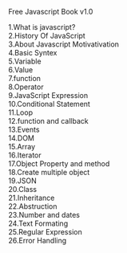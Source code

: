 Free Javascript Book v1.0

1.What is javascript?<br>
2.History Of JavaScript<br>
3.About Javascript Motivativation<br>
4.Basic Syntex<br>
5.Variable<br>
6.Value<br>
7.function<br>
8.Operator<br>
9.JavaScript Expression<br>
10.Conditional Statement<br>
11.Loop<br>
12.function and callback<br>
13.Events<br>
14.DOM<br>
15.Array<br>
16.Iterator<br>
17.Object Property and method<br>
18.Create multiple object<br>
19.JSON<br>
20.Class<br>
21.Inheritance<br>
22.Abstruction<br>
23.Number and dates<br>
24.Text Formating<br>
25.Regular Expression<br>
26.Error Handling<br>
